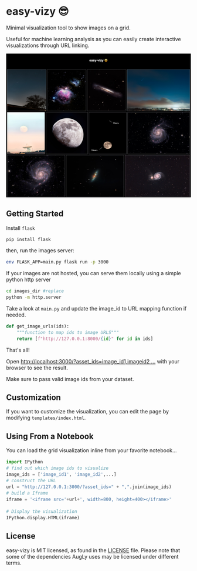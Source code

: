 # easy-vizy 😎
Minimal visualization tool to show images on a grid.


Useful for machine learning analysis as you can easily create interactive visualizations through URL linking.



![Image of easy-vizy](easyvizy.jpg)



## Getting Started
Install `flask` 
```bash
pip install flask
```

then, run the images server:

```bash
env FLASK_APP=main.py flask run -p 3000
```

If your images are not hosted, you can serve them locally using a simple python http server

```bash
cd images_dir #replace
python -m http.server
```

Take a look at `main.py` and update the image_id to URL mapping function if needed.

```python
def get_image_urls(ids):
    """function to map ids to image URLS"""
    return [f"http://127.0.0.1:8000/{id}" for id in ids]
```

That's all!

Open [http://localhost:3000/?asset_ids=image_id1,imageid2 ...](http://localhost:3000/?asset_ids=image_id1,imageid2) with your browser to see the result.

Make sure to pass valid image ids from your dataset.

## Customization
If you want to customize the visualization, you can edit the page by modifying `templates/index.html`. 

## Using From a Notebook
You can load the grid visualization inline from your favorite notebook...

```python
import IPython
# find out which image ids to visualize 
image_ids = ['image_id1', 'image_id2',...]
# construct the URL
url = "http://127.0.0.1:3000/?asset_ids=" + ",".join(image_ids)
# build a Iframe
iframe = '<iframe src='+url+', width=800, height=400></iframe>'

# Display the visualization 
IPython.display.HTML(iframe)
```


## License

easy-vizy is MIT licensed, as found in the [LICENSE](LICENSE) file. Please note that some of the dependencies AugLy uses may be licensed under different terms.